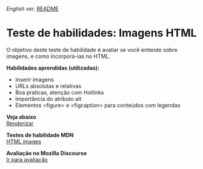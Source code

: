 <span><i>English ver.</i> <a href="https://github.com/alexandre-j-dev/MDN-Mozilla-Developer-Network/blob/HTML/Test%20your%20skills:%20HTML%20images/README.en.md"> README</a></span>

<h1>Teste de habilidades: Imagens HTML</h1>

<p> O objetivo deste teste de habilidade é avaliar se você entende sobre imagens, e como incorporá-las no HTML. </p>

<strong>Habilidades aprendidas (utilizadas):</strong>
<ul>  
<li>Inserir imagens</li>
<li>URLs absolutas e relativas</li>
<li>Boa praticas, atenção com Hotlinks</li>
<li>Importância do atributo alt</li>
<li>Elementos &lt;figure&gt; e &lt;figcaption&gt; para conteúdos com legendas</li>
</ul>

<strong>Veja abaixo</strong><br>
<a href="https://htmlpreview.github.io/?https://github.com/alexandre-j-dev/MDN-Mozilla-Developer-Network/blob/HTML/Test%20your%20skills:%20HTML%20images/index.html"> Renderizar </a><br>

<strong>Testes de habilidade MDN</strong><br>
<a href="https://developer.mozilla.org/en-US/docs/Learn/HTML/Multimedia_and_embedding/Images_in_HTML/Test_your_skills:_HTML_images"> HTML images </a>

<strong>Avaliação no Mozilla Discourse</strong><br>
<a href="https://discourse.mozilla.org/t/assessment-wanted-for-html-images-task/107035 ">Ir para avaliação </a>
